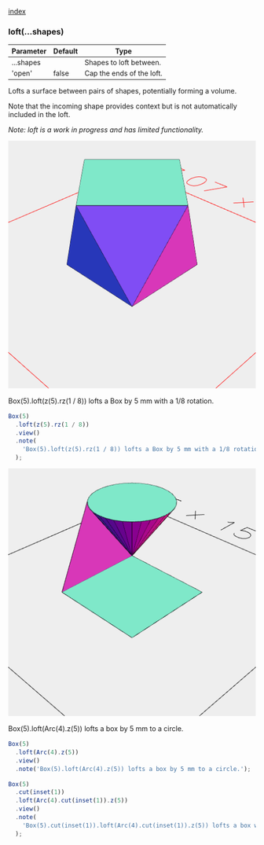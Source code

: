 [index](../../nb/api/index.md)
### loft(...shapes)
Parameter|Default|Type
---|---|---
...shapes||Shapes to loft between.
'open'|false|Cap the ends of the loft.

Lofts a surface between pairs of shapes, potentially forming a volume.

Note that the incoming shape provides context but is not automatically included in the loft.

_Note: loft is a work in progress and has limited functionality._

![Image](loft.md.$2.png)

Box(5).loft(z(5).rz(1 / 8)) lofts a Box by 5 mm with a 1/8 rotation.

```JavaScript
Box(5)
  .loft(z(5).rz(1 / 8))
  .view()
  .note(
    'Box(5).loft(z(5).rz(1 / 8)) lofts a Box by 5 mm with a 1/8 rotation.'
  );
```

![Image](loft.md.$3.png)

Box(5).loft(Arc(4).z(5)) lofts a box by 5 mm to a circle.

```JavaScript
Box(5)
  .loft(Arc(4).z(5))
  .view()
  .note('Box(5).loft(Arc(4).z(5)) lofts a box by 5 mm to a circle.');
```

```JavaScript
Box(5)
  .cut(inset(1))
  .loft(Arc(4).cut(inset(1)).z(5))
  .view()
  .note(
    'Box(5).cut(inset(1)).loft(Arc(4).cut(inset(1)).z(5)) lofts a box with a hole to a circle with a hole'
  );
```

